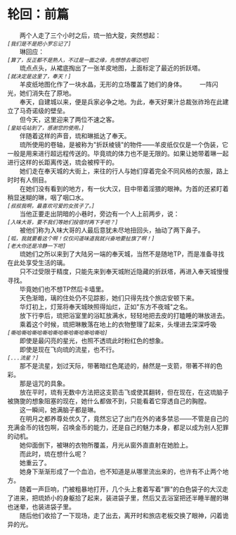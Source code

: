 # 轮回：前篇
&emsp;&emsp;两个人走了三个小时之后，琉一拍大腚，突然想起：  
*```[我们是不是把小罗忘记了]```*  
&emsp;&emsp;琳回应：  
*```[算了，反正都不是熟人，不过是一面之缘，先想想去哪边吧]```*    
&emsp;&emsp;琉点点头，从裙底掏出了一张羊皮地图，上面标定了最近的折跃塔。  
*```[就决定是这里了，奉天！]```*  
&emsp;&emsp;羊皮纸地图化作了一块水晶，无形的立场覆盖了她们的身体。
&emsp;&emsp;一阵闪光，她们消失在了原地。  
&emsp;&emsp;奉天，自建城以来，便是兵家必争之地。为此，奉天好果汁总裁张祚玲在此建立了马奇诺级的壁垒。  
&emsp;&emsp;但今天，这里迎来了两位不速之客。  
*```[皇姑屯站到了，感谢您的使用。]```*  
&emsp;&emsp;伴随着这样的声音，琉和琳抵达了奉天。  
&emsp;&emsp;琉所使用的卷轴，是被称为"折跃棱镜"的物件——羊皮纸仅仅是一个伪装，它一般是用来进行超远程传送的。毕竟琉的体力也不是无限的。如果让她带着琳一起进行这样的长距离传送，琉会被榨干的。  
&emsp;&emsp;她们走在奉天城的大街上，来往的行人与她们穿着完全不同风格的衣服，路上时时有人侧目。  
&emsp;&emsp;在她们没有看到的地方，有一伙大汉，目中带着淫猥的眼神。为首的还紧盯着稍显迷糊的琳，咽了咽口水。  
*```[叔叔我啊，最喜欢可爱的女孩子了。]```*  
&emsp;&emsp;当他正要走出阴暗的小巷时，旁边有一个人上前两步，说：  
*```[入味大哥，要不我们等她们投宿时再下手吧？]```*  
&emsp;&emsp;被他们称为入味大哥的人最后意犹未尽地扭回头，抽动了两下鼻子。  
*```[呱，我就要看这个啊！仅仅问道味道我就兴奋地要扯旗了啊！]```*  
*```[老大你还是冷静一下吧]```*  
&emsp;&emsp;琉她们之所以来到了大陆另一端的奉天城，当然不是随地TP，而是准备寻找在此处享受生活的璃。  
&emsp;&emsp;只不过受限于精度，只能先来到奉天城附近隐藏的折跃塔，再进入奉天城慢慢寻找。  
&emsp;&emsp;毕竟她们也不想TP然后卡墙里。  
&emsp;&emsp;天色渐暗，璃的住处仍不见踪影，她们只得先找个旅店安顿下来。  
&emsp;&emsp;华灯初上，灯笼将奉天城映照得灿烂，正如"东方不夜城"之名。  
&emsp;&emsp;放下行李后，琉把浴室里的浴缸放满水，轻轻地把去皮的打瞌睡的琳放进去。  
&emsp;&emsp;乘着这个时候，琉把琳散落在地上的衣物整理了起来，头埋进去深深呼吸  
*```[嘶哈嘶哈嘶哈嘶哈嘶哈嘶哈嘶哈嘶哈嘶哈]```*  
&emsp;&emsp;即使是最闪亮的星光，也照不透琉此时粉红色的想象。  
&emsp;&emsp;即使是现在飞向琉的流星，也不行。  
*```[...流星？]```*  
&emsp;&emsp;那不是流星，划过天际，带著暗红色尾迹的，赫然是一支箭，带著不祥的色彩。  
&emsp;&emsp;那是诅咒的具象。  
&emsp;&emsp;放在平时，琉有无数中方法把这支箭击飞或使其翻转，但在现在，在这琉脑子被旖旎的想象阻塞的现在，她什么都做不到，只能看着它穿透自己的胸膛。  
&emsp;&emsp;这一瞬间，她满脑子都是琳。  
&emsp;&emsp;在明月之都养尊处优久了，竟然忘记了出门在外的诸多禁忌——不管是自己的充满金币的钱包啊，召唤金币的能力，还是自己的魅力本身，都足以成为别人犯罪的动机。  
&emsp;&emsp;她仰面倒下，被琳的衣物所覆盖，月光从窗外直直射在她脸上。  
&emsp;&emsp;而此时，琉在想什么呢？  
&emsp;&emsp;她重云了。  
&emsp;&emsp;她身下渐渐形成了一个血泊，也不知道是从哪里流出来的，也许有不止两个地方。  
&emsp;&emsp;随着一声巨响，门被粗暴地打开，几个头上套着写着"罪"的白色袋子的大汉走了进来，把琉娇小的身躯拾了起来，装进袋子里，然后又去浴室把还半睡半醒的琳也迷晕，也装进袋子里。  
&emsp;&emsp;随后他们收拾了一下现场，走了出去，离开时和旅店老板交换了眼神，闪着诡异的光。  

